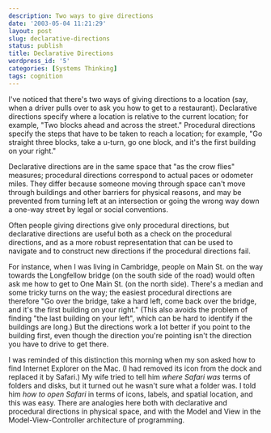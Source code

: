 ```yaml
---
description: Two ways to give directions
date: '2003-05-04 11:21:29'
layout: post
slug: declarative-directions
status: publish
title: Declarative Directions
wordpress_id: '5'
categories: [Systems Thinking]
tags: cognition
---
```


I've noticed that there's two ways of giving directions to a location (say, when a driver pulls over to ask you how to get to a restaurant).  Declarative directions specify where a location is relative to the current location; for example, "Two blocks ahead and across the street."  Procedural directions specify the steps that have to be taken to reach a location; for example, "Go straight three blocks, take a u-turn, go one block, and it's the first building on your right."

Declarative directions are in the same space that "as the crow flies" measures; procedural directions correspond to actual paces or odometer miles.  They differ because someone moving through space can't move through buildings and other barriers for physical reasons, and may be prevented from turning left at an intersection or going the wrong way down a one-way street by legal or social conventions.

Often people giving directions give only procedural directions, but declarative directions are useful both as a check on the procedural directions, and as a more robust representation that can be used to navigate and to construct new directions if the procedural directions fail.

For instance, when I was living in Cambridge, people on Main St. on the way towards the Longfellow bridge (on the south side of the road) would often ask me how to get to One Main St. (on the north side).  There's a median and some tricky turns on the way; the easiest procedural directions are therefore "Go over the bridge, take a hard left, come back over the bridge, and it's the first building on your right."  (This also avoids the problem of finding "the last building on your left", which can be hard to identify if the buildings are long.)  But the directions work a lot better if you point to the building first, even though the direction you're pointing isn't the direction you have to drive to get there.

I was reminded of this distinction this morning when my son asked how to find Internet Explorer on the Mac.  (I had removed its icon from the dock and replaced it by Safari.)  My wife tried to tell him _where Safari was_ terms of folders and disks, but it turned out he wasn't sure what a folder was.  I told him _how to open Safari_ in terms of icons, labels, and spatial location, and this was easy.  There are analogies here both with declarative and procedural directions in physical space, and with the Model and View in the Model-View-Controller architecture of programming.
